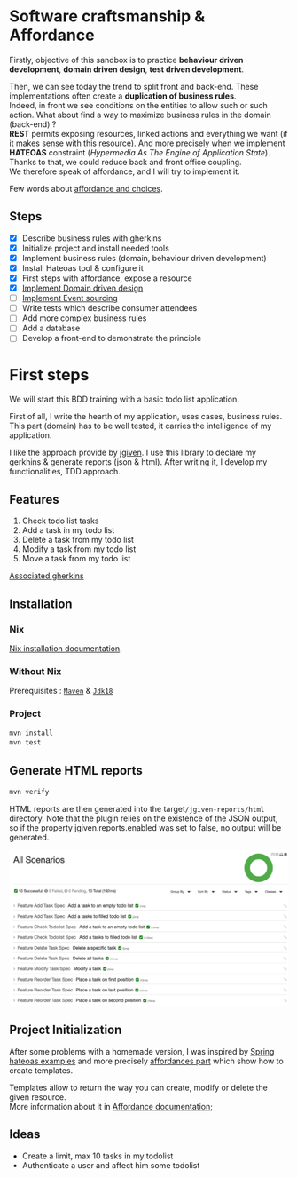 # Software craftsmanship & Affordance 

Firstly, objective of this sandbox is to practice **behaviour driven development**, **domain driven design**, **test driven development**.

Then, we can see today the trend to split front and back-end. These implementations often create a **duplication of business rules**.  
Indeed, in front we see conditions on the entities to allow such or such action. What about find a way to maximize business rules in the domain (back-end) ?    
**REST** permits exposing resources, linked actions and everything we want (if it makes sense with this resource). And more precisely when we implement **HATEOAS** constraint (_Hypermedia As The Engine of Application State_).  
Thanks to that, we could reduce back and front office coupling.  
We therefore speak of affordance, and I will try to implement it.

Few words about [affordance and choices](../doc/affordance.md).

## Steps

- [x] Describe business rules with gherkins
- [x] Initialize project and install needed tools
- [x] Implement business rules (domain, behaviour driven development)
- [x] Install Hateoas tool & configure it
- [x] First steps with affordance, expose a resource
- [x] [Implement Domain driven design](../doc/ddd.md)
- [ ] [Implement Event sourcing](../doc/event_sourcing.md)
- [ ] Write tests which describe consumer attendees
- [ ] Add more complex business rules
- [ ] Add a database
- [ ] Develop a front-end to demonstrate the principle

# First steps

We will start this BDD training with a basic todo list application.

First of all, I write the hearth of my application, uses cases, business rules.
This part (domain) has to be well tested, it carries the intelligence of my application.

I like the approach provide by [jgiven](https://jgiven.org/). I use this library to declare my gerkhins & generate reports (json & html).
After writing it, I develop my functionalities, TDD approach.

## Features

1. Check todo list tasks
2. Add a task in my todo list
3. Delete a task from my todo list
4. Modify a task from my todo list
5. Move a task from my todo list

[Associated gherkins](../doc/gherkins.md)

## Installation

### Nix

[Nix installation documentation](doc/nix.md).

### Without Nix

Prerequisites : [`Maven`](https://maven.apache.org/install.html) & [`Jdk18`](https://www.oracle.com/java/technologies/javase/jdk18-archive-downloads.html) 

### Project

```bash
mvn install
mvn test
```

## Generate HTML reports

```bash
mvn verify
```

HTML reports are then generated into the target`/jgiven-reports/html` directory. Note that the plugin relies on the existence of the JSON output, so if the property jgiven.reports.enabled was set to false, no output will be generated.

![All scenarios](../doc/reports.png)

## Project Initialization

After some problems with a homemade version, I was inspired by [Spring hateoas examples](https://github.com/spring-projects/spring-hateoas-examples) and more precisely [affordances part](https://github.com/spring-projects/spring-hateoas-examples/tree/main/affordances) which show how to create templates.  

Templates allow to return the way you can create, modify or delete the given resource.  
More information about it in [Affordance documentation](../doc/affordance.md);

## Ideas

- Create a limit, max 10 tasks in my todolist
- Authenticate a user and affect him some todolist
